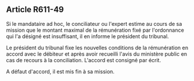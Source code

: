 Article R611-49
----
Si le mandataire ad hoc, le conciliateur ou l'expert estime au cours de sa
mission que le montant maximal de la rémunération fixé par l'ordonnance qui l'a
désigné est insuffisant, il en informe le président du tribunal.

Le président du tribunal fixe les nouvelles conditions de la rémunération en
accord avec le débiteur et après avoir recueilli l'avis du ministère public en
cas de recours à la conciliation. L'accord est consigné par écrit.

A défaut d'accord, il est mis fin à sa mission.
